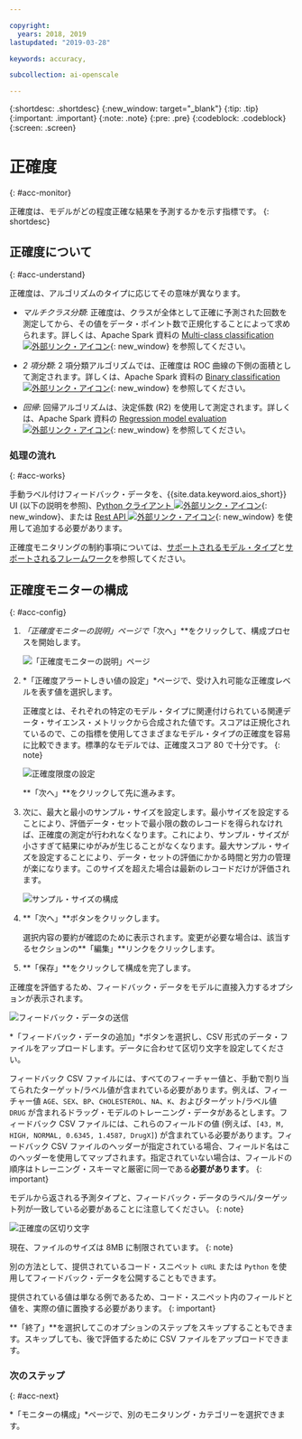 ```yaml
---

copyright:
  years: 2018, 2019
lastupdated: "2019-03-28"

keywords: accuracy, 

subcollection: ai-openscale

---
```


{:shortdesc: .shortdesc}
{:new_window: target="_blank"}
{:tip: .tip}
{:important: .important}
{:note: .note}
{:pre: .pre}
{:codeblock: .codeblock}
{:screen: .screen}

# 正確度
{: #acc-monitor}

正確度は、モデルがどの程度正確な結果を予測するかを示す指標です。
{: shortdesc}

## 正確度について
{: #acc-understand}

正確度は、アルゴリズムのタイプに応じてその意味が異なります。

- *マルチクラス分類*: 正確度は、クラスが全体として正確に予測された回数を測定してから、その値をデータ・ポイント数で正規化することによって求められます。詳しくは、Apache Spark 資料の [Multi-class classification ![外部リンク・アイコン](../../icons/launch-glyph.svg "外部リンク・アイコン")](https://spark.apache.org/docs/2.1.0/mllib-evaluation-metrics.html#multiclass-classification){: new_window} を参照してください。

- *2 項分類*: 2 項分類アルゴリズムでは、正確度は ROC 曲線の下側の面積として測定されます。詳しくは、Apache Spark 資料の [Binary classification ![外部リンク・アイコン](../../icons/launch-glyph.svg "外部リンク・アイコン")](https://spark.apache.org/docs/2.1.0/mllib-evaluation-metrics.html#binary-classification){: new_window} を参照してください。

- *回帰*: 回帰アルゴリズムは、決定係数 (R2) を使用して測定されます。詳しくは、Apache Spark 資料の [Regression model evaluation ![外部リンク・アイコン](../../icons/launch-glyph.svg "外部リンク・アイコン")](https://spark.apache.org/docs/2.1.0/mllib-evaluation-metrics.html#regression-model-evaluation){: new_window} を参照してください。

### 処理の流れ
{: #acc-works}

手動ラベル付けフィードバック・データを、{{site.data.keyword.aios_short}} UI (以下の説明を参照)、[Python クライアント ![外部リンク・アイコン](../../icons/launch-glyph.svg "外部リンク・アイコン")](http://ai-openscale-python-client.mybluemix.net/#feedbacklogging){: new_window}、または [Rest API ![外部リンク・アイコン](../../icons/launch-glyph.svg "外部リンク・アイコン")](https://cloud.ibm.com/apidocs/ai-openscale#post-feedback-payload){: new_window} を使用して追加する必要があります。

正確度モニタリングの制約事項については、[サポートされるモデル・タイプ](/docs/services/ai-openscale?topic=ai-openscale-in-ov#in-mod)と[サポートされるフレームワーク](/docs/services/ai-openscale?topic=ai-openscale-in-ov#in-fram)を参照してください。

<!---
You need to add manually-labelled data into your feedback table for the accuracy computation to trigger. The feedback table is in the posgres schema with the name <model_id>_feedback.

You can create a performance monitoring system for your predictive models by creating an evaluation instance, and then defining the metrics and triggers for the automatic retraining and deploying of the new model. Spark, Keras and TensorFlow models are supported at this stage, with the following requirements:

- A training definition must be stored in the repository
- `training_data_reference` - must be defined as a part of the stored model's metadata
- `training_definition_url` - must be defined as a part of the stored model's metadata

Use the available [REST API ![External link icon](../../icons/launch-glyph.svg "External link icon")](https://watson-ml-api.mybluemix.net/){: new_window} end-points directly to provide feedback data and kick off evaluation activities. For more information, see the [WML documentation ![External link icon](../../icons/launch-glyph.svg "External link icon")](https://dataplatform.cloud.ibm.com/docs/content/analyze-data/ml-continuous-learning.html?audience=wdp&context=wdp){: new_window}.
--->

## 正確度モニターの構成
{: #acc-config}

1.  *「正確度モニターの説明」*ページで**「次へ」**をクリックして、構成プロセスを開始します。

    ![「正確度モニターの説明」ページ](images/accuracy-what-is.png)

1.  *「正確度アラートしきい値の設定」*ページで、受け入れ可能な正確度レベルを表す値を選択します。

    正確度とは、それぞれの特定のモデル・タイプに関連付けられている関連データ・サイエンス・メトリックから合成された値です。スコアは正規化されているので、この指標を使用してさまざまなモデル・タイプの正確度を容易に比較できます。標準的なモデルでは、正確度スコア 80 で十分です。
    {: note}

    ![正確度限度の設定](images/accuracy-set-limit.png)

    **「次へ」**をクリックして先に進みます。

1.  次に、最大と最小のサンプル・サイズを設定します。最小サイズを設定することにより、評価データ・セットで最小限の数のレコードを得られなければ、正確度の測定が行われなくなります。これにより、サンプル・サイズが小さすぎて結果にゆがみが生じることがなくなります。最大サンプル・サイズを設定することにより、データ・セットの評価にかかる時間と労力の管理が楽になります。このサイズを超えた場合は最新のレコードだけが評価されます。

     ![サンプル・サイズの構成](images/accuracy-config-sample.png)

1.  **「次へ」**ボタンをクリックします。

    選択内容の要約が確認のために表示されます。変更が必要な場合は、該当するセクションの**「編集」**リンクをクリックします。

1.  **「保存」**をクリックして構成を完了します。

正確度を評価するため、フィードバック・データをモデルに直接入力するオプションが表示されます。

  ![フィードバック・データの送信](images/accuracy-send-feedback0.png)

*「フィードバック・データの追加」*ボタンを選択し、CSV 形式のデータ・ファイルをアップロードします。データに合わせて区切り文字を設定してください。

フィードバック CSV ファイルには、すべてのフィーチャー値と、手動で割り当てられたターゲット/ラベル値が含まれている必要があります。例えば、フィーチャー値 `AGE`、`SEX`、`BP`、`CHOLESTEROL`、`NA`、`K`、およびターゲット/ラベル値 `DRUG` が含まれるドラッグ・モデルのトレーニング・データがあるとします。フィードバック CSV ファイルには、これらのフィールドの値 (例えば、`[43, M, HIGH, NORMAL, 0.6345, 1.4587, DrugX]`) が含まれている必要があります。フィードバック CSV ファイルのヘッダーが指定されている場合、フィールド名はこのヘッダーを使用してマップされます。指定されていない場合は、フィールドの順序はトレーニング・スキーマと厳密に同一である**必要があります**。
{: important}

モデルから返される予測タイプと、フィードバック・データのラベル/ターゲット列が一致している必要があることに注意してください。
{: note}

  ![正確度の区切り文字](images/accuracy-delimit.png)

現在、ファイルのサイズは 8MB に制限されています。
{: note}

別の方法として、提供されているコード・スニペット `cURL` または `Python` を使用してフィードバック・データを公開することもできます。

提供されている値は単なる例であるため、コード・スニペット内のフィールドと値を、実際の値に置換する必要があります。
{: important}

**「終了」**を選択してこのオプションのステップをスキップすることもできます。スキップしても、後で評価するために CSV ファイルをアップロードできます。

### 次のステップ
{: #acc-next}

*「モニターの構成」*ページで、別のモニタリング・カテゴリーを選択できます。
